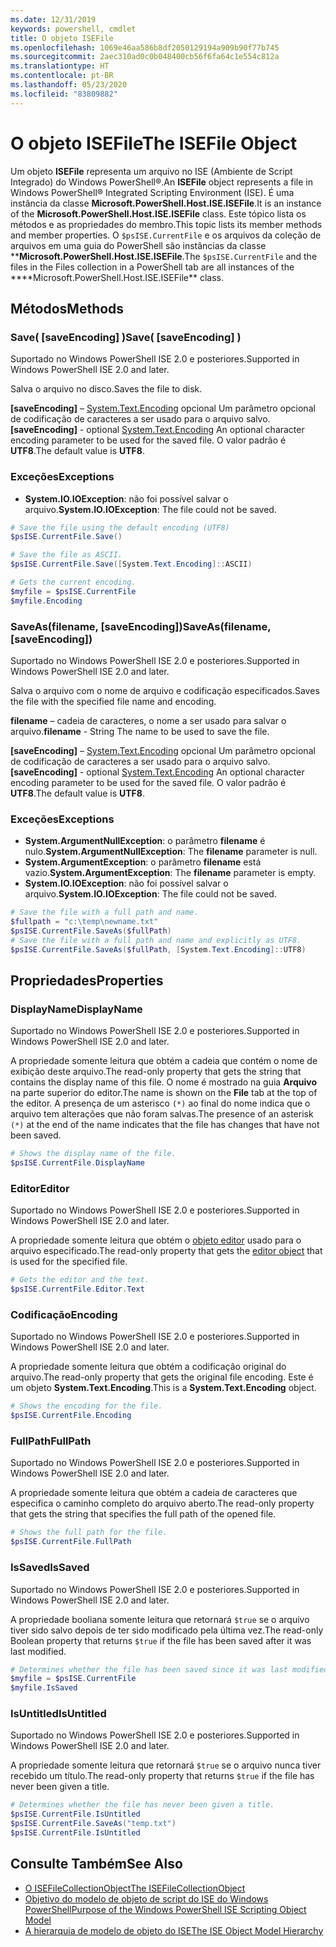 ```yaml
---
ms.date: 12/31/2019
keywords: powershell, cmdlet
title: O objeto ISEFile
ms.openlocfilehash: 1069e46aa586b8df2050129194a909b90f77b745
ms.sourcegitcommit: 2aec310ad0c0b048400cb56f6fa64c1e554c812a
ms.translationtype: HT
ms.contentlocale: pt-BR
ms.lasthandoff: 05/23/2020
ms.locfileid: "83809882"
---
```

# <a name="the-isefile-object"></a><span data-ttu-id="dfa15-103">O objeto ISEFile</span><span class="sxs-lookup"><span data-stu-id="dfa15-103">The ISEFile Object</span></span>

<span data-ttu-id="dfa15-104">Um objeto **ISEFile** representa um arquivo no ISE (Ambiente de Script Integrado) do Windows PowerShell®.</span><span class="sxs-lookup"><span data-stu-id="dfa15-104">An **ISEFile** object represents a file in Windows PowerShell® Integrated Scripting Environment (ISE).</span></span> <span data-ttu-id="dfa15-105">É uma instância da classe **Microsoft.PowerShell.Host.ISE.ISEFile**.</span><span class="sxs-lookup"><span data-stu-id="dfa15-105">It is an instance of the **Microsoft.PowerShell.Host.ISE.ISEFile** class.</span></span> <span data-ttu-id="dfa15-106">Este tópico lista os métodos e as propriedades do membro.</span><span class="sxs-lookup"><span data-stu-id="dfa15-106">This topic lists its member methods and member properties.</span></span> <span data-ttu-id="dfa15-107">O `$psISE.CurrentFile` e os arquivos da coleção de arquivos em uma guia do PowerShell são instâncias da classe \*\***Microsoft.PowerShell.Host.ISE.ISEFile**.</span><span class="sxs-lookup"><span data-stu-id="dfa15-107">The `$psISE.CurrentFile` and the files in the Files collection in a PowerShell tab are all instances of the \*\*\*\*Microsoft.PowerShell.Host.ISE.ISEFile\*\* class.</span></span>

## <a name="methods"></a><span data-ttu-id="dfa15-108">Métodos</span><span class="sxs-lookup"><span data-stu-id="dfa15-108">Methods</span></span>

### <a name="save-saveencoding-"></a><span data-ttu-id="dfa15-109">Save\( \[saveEncoding\] \)</span><span class="sxs-lookup"><span data-stu-id="dfa15-109">Save\( \[saveEncoding\] \)</span></span>

<span data-ttu-id="dfa15-110">Suportado no Windows PowerShell ISE 2.0 e posteriores.</span><span class="sxs-lookup"><span data-stu-id="dfa15-110">Supported in Windows PowerShell ISE 2.0 and later.</span></span>

<span data-ttu-id="dfa15-111">Salva o arquivo no disco.</span><span class="sxs-lookup"><span data-stu-id="dfa15-111">Saves the file to disk.</span></span>

<span data-ttu-id="dfa15-112">**\[saveEncoding\]** – [System.Text.Encoding](https://msdn.microsoft.com/library/system.text.encoding.aspx) opcional Um parâmetro opcional de codificação de caracteres a ser usado para o arquivo salvo.</span><span class="sxs-lookup"><span data-stu-id="dfa15-112">**\[saveEncoding\]** - optional [System.Text.Encoding](https://msdn.microsoft.com/library/system.text.encoding.aspx) An optional character encoding parameter to be used for the saved file.</span></span> <span data-ttu-id="dfa15-113">O valor padrão é **UTF8**.</span><span class="sxs-lookup"><span data-stu-id="dfa15-113">The default value is **UTF8**.</span></span>

### <a name="exceptions"></a><span data-ttu-id="dfa15-114">Exceções</span><span class="sxs-lookup"><span data-stu-id="dfa15-114">Exceptions</span></span>

- <span data-ttu-id="dfa15-115">**System.IO.IOException**: não foi possível salvar o arquivo.</span><span class="sxs-lookup"><span data-stu-id="dfa15-115">**System.IO.IOException**: The file could not be saved.</span></span>

```powershell
# Save the file using the default encoding (UTF8)
$psISE.CurrentFile.Save()

# Save the file as ASCII.
$psISE.CurrentFile.Save([System.Text.Encoding]::ASCII)

# Gets the current encoding.
$myfile = $psISE.CurrentFile
$myfile.Encoding
```

### <a name="saveasfilename-saveencoding"></a><span data-ttu-id="dfa15-116">SaveAs\(filename, \[saveEncoding\]\)</span><span class="sxs-lookup"><span data-stu-id="dfa15-116">SaveAs\(filename, \[saveEncoding\]\)</span></span>

<span data-ttu-id="dfa15-117">Suportado no Windows PowerShell ISE 2.0 e posteriores.</span><span class="sxs-lookup"><span data-stu-id="dfa15-117">Supported in Windows PowerShell ISE 2.0 and later.</span></span>

<span data-ttu-id="dfa15-118">Salva o arquivo com o nome de arquivo e codificação especificados.</span><span class="sxs-lookup"><span data-stu-id="dfa15-118">Saves the file with the specified file name and encoding.</span></span>

<span data-ttu-id="dfa15-119">**filename** – cadeia de caracteres, o nome a ser usado para salvar o arquivo.</span><span class="sxs-lookup"><span data-stu-id="dfa15-119">**filename** - String The name to be used to save the file.</span></span>

<span data-ttu-id="dfa15-120">**\[saveEncoding\]** – [System.Text.Encoding](https://msdn.microsoft.com/library/system.text.encoding.aspx) opcional Um parâmetro opcional de codificação de caracteres a ser usado para o arquivo salvo.</span><span class="sxs-lookup"><span data-stu-id="dfa15-120">**\[saveEncoding\]** - optional [System.Text.Encoding](https://msdn.microsoft.com/library/system.text.encoding.aspx) An optional character encoding parameter to be used for the saved file.</span></span> <span data-ttu-id="dfa15-121">O valor padrão é **UTF8**.</span><span class="sxs-lookup"><span data-stu-id="dfa15-121">The default value is **UTF8**.</span></span>

### <a name="exceptions"></a><span data-ttu-id="dfa15-122">Exceções</span><span class="sxs-lookup"><span data-stu-id="dfa15-122">Exceptions</span></span>

- <span data-ttu-id="dfa15-123">**System.ArgumentNullException**: o parâmetro **filename** é nulo.</span><span class="sxs-lookup"><span data-stu-id="dfa15-123">**System.ArgumentNullException**: The **filename** parameter is null.</span></span>
- <span data-ttu-id="dfa15-124">**System.ArgumentException**: o parâmetro **filename** está vazio.</span><span class="sxs-lookup"><span data-stu-id="dfa15-124">**System.ArgumentException**: The **filename** parameter is empty.</span></span>
- <span data-ttu-id="dfa15-125">**System.IO.IOException**: não foi possível salvar o arquivo.</span><span class="sxs-lookup"><span data-stu-id="dfa15-125">**System.IO.IOException**: The file could not be saved.</span></span>

```powershell
# Save the file with a full path and name.
$fullpath = "c:\temp\newname.txt"
$psISE.CurrentFile.SaveAs($fullPath)
# Save the file with a full path and name and explicitly as UTF8.
$psISE.CurrentFile.SaveAs($fullPath, [System.Text.Encoding]::UTF8)
```

## <a name="properties"></a><span data-ttu-id="dfa15-126">Propriedades</span><span class="sxs-lookup"><span data-stu-id="dfa15-126">Properties</span></span>

### <a name="displayname"></a><span data-ttu-id="dfa15-127">DisplayName</span><span class="sxs-lookup"><span data-stu-id="dfa15-127">DisplayName</span></span>

<span data-ttu-id="dfa15-128">Suportado no Windows PowerShell ISE 2.0 e posteriores.</span><span class="sxs-lookup"><span data-stu-id="dfa15-128">Supported in Windows PowerShell ISE 2.0 and later.</span></span>

<span data-ttu-id="dfa15-129">A propriedade somente leitura que obtém a cadeia que contém o nome de exibição deste arquivo.</span><span class="sxs-lookup"><span data-stu-id="dfa15-129">The read-only property that gets the string that contains the display name of this file.</span></span> <span data-ttu-id="dfa15-130">O nome é mostrado na guia **Arquivo** na parte superior do editor.</span><span class="sxs-lookup"><span data-stu-id="dfa15-130">The name is shown on the **File** tab at the top of the editor.</span></span> <span data-ttu-id="dfa15-131">A presença de um asterisco `(*)` ao final do nome indica que o arquivo tem alterações que não foram salvas.</span><span class="sxs-lookup"><span data-stu-id="dfa15-131">The presence of an asterisk `(*)` at the end of the name indicates that the file has changes that have not been saved.</span></span>

```powershell
# Shows the display name of the file.
$psISE.CurrentFile.DisplayName
```

### <a name="editor"></a><span data-ttu-id="dfa15-132">Editor</span><span class="sxs-lookup"><span data-stu-id="dfa15-132">Editor</span></span>

<span data-ttu-id="dfa15-133">Suportado no Windows PowerShell ISE 2.0 e posteriores.</span><span class="sxs-lookup"><span data-stu-id="dfa15-133">Supported in Windows PowerShell ISE 2.0 and later.</span></span>

<span data-ttu-id="dfa15-134">A propriedade somente leitura que obtém o [objeto editor](The-ISEEditor-Object.md) usado para o arquivo especificado.</span><span class="sxs-lookup"><span data-stu-id="dfa15-134">The read-only property that gets the [editor object](The-ISEEditor-Object.md) that is used for the specified file.</span></span>

```powershell
# Gets the editor and the text.
$psISE.CurrentFile.Editor.Text
```

### <a name="encoding"></a><span data-ttu-id="dfa15-135">Codificação</span><span class="sxs-lookup"><span data-stu-id="dfa15-135">Encoding</span></span>

<span data-ttu-id="dfa15-136">Suportado no Windows PowerShell ISE 2.0 e posteriores.</span><span class="sxs-lookup"><span data-stu-id="dfa15-136">Supported in Windows PowerShell ISE 2.0 and later.</span></span>

<span data-ttu-id="dfa15-137">A propriedade somente leitura que obtém a codificação original do arquivo.</span><span class="sxs-lookup"><span data-stu-id="dfa15-137">The read-only property that gets the original file encoding.</span></span> <span data-ttu-id="dfa15-138">Este é um objeto **System.Text.Encoding**.</span><span class="sxs-lookup"><span data-stu-id="dfa15-138">This is a **System.Text.Encoding** object.</span></span>

```powershell
# Shows the encoding for the file.
$psISE.CurrentFile.Encoding
```

### <a name="fullpath"></a><span data-ttu-id="dfa15-139">FullPath</span><span class="sxs-lookup"><span data-stu-id="dfa15-139">FullPath</span></span>

<span data-ttu-id="dfa15-140">Suportado no Windows PowerShell ISE 2.0 e posteriores.</span><span class="sxs-lookup"><span data-stu-id="dfa15-140">Supported in Windows PowerShell ISE 2.0 and later.</span></span>

<span data-ttu-id="dfa15-141">A propriedade somente leitura que obtém a cadeia de caracteres que especifica o caminho completo do arquivo aberto.</span><span class="sxs-lookup"><span data-stu-id="dfa15-141">The read-only property that gets the string that specifies the full path of the opened file.</span></span>

```powershell
# Shows the full path for the file.
$psISE.CurrentFile.FullPath
```

### <a name="issaved"></a><span data-ttu-id="dfa15-142">IsSaved</span><span class="sxs-lookup"><span data-stu-id="dfa15-142">IsSaved</span></span>

<span data-ttu-id="dfa15-143">Suportado no Windows PowerShell ISE 2.0 e posteriores.</span><span class="sxs-lookup"><span data-stu-id="dfa15-143">Supported in Windows PowerShell ISE 2.0 and later.</span></span>

<span data-ttu-id="dfa15-144">A propriedade booliana somente leitura que retornará `$true` se o arquivo tiver sido salvo depois de ter sido modificado pela última vez.</span><span class="sxs-lookup"><span data-stu-id="dfa15-144">The read-only Boolean property that returns `$true` if the file has been saved after it was last modified.</span></span>

```powershell
# Determines whether the file has been saved since it was last modified.
$myfile = $psISE.CurrentFile
$myfile.IsSaved
```

### <a name="isuntitled"></a><span data-ttu-id="dfa15-145">IsUntitled</span><span class="sxs-lookup"><span data-stu-id="dfa15-145">IsUntitled</span></span>

<span data-ttu-id="dfa15-146">Suportado no Windows PowerShell ISE 2.0 e posteriores.</span><span class="sxs-lookup"><span data-stu-id="dfa15-146">Supported in Windows PowerShell ISE 2.0 and later.</span></span>

<span data-ttu-id="dfa15-147">A propriedade somente leitura que retornará `$true` se o arquivo nunca tiver recebido um título.</span><span class="sxs-lookup"><span data-stu-id="dfa15-147">The read-only property that returns `$true` if the file has never been given a title.</span></span>

```powershell
# Determines whether the file has never been given a title.
$psISE.CurrentFile.IsUntitled
$psISE.CurrentFile.SaveAs("temp.txt")
$psISE.CurrentFile.IsUntitled
```

## <a name="see-also"></a><span data-ttu-id="dfa15-148">Consulte Também</span><span class="sxs-lookup"><span data-stu-id="dfa15-148">See Also</span></span>

- [<span data-ttu-id="dfa15-149">O ISEFileCollectionObject</span><span class="sxs-lookup"><span data-stu-id="dfa15-149">The ISEFileCollectionObject</span></span>](The-ISEFileCollection-Object.md)
- [<span data-ttu-id="dfa15-150">Objetivo do modelo de objeto de script do ISE do Windows PowerShell</span><span class="sxs-lookup"><span data-stu-id="dfa15-150">Purpose of the Windows PowerShell ISE Scripting Object Model</span></span>](Purpose-of-the-Windows-PowerShell-ISE-Scripting-Object-Model.md)
- [<span data-ttu-id="dfa15-151">A hierarquia de modelo de objeto do ISE</span><span class="sxs-lookup"><span data-stu-id="dfa15-151">The ISE Object Model Hierarchy</span></span>](The-ISE-Object-Model-Hierarchy.md)
